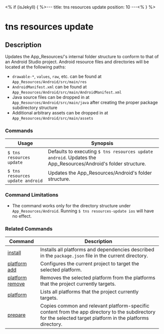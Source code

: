 <% if (isJekyll) { %>---
title: tns resources update
position: 10
---<% } %>

# tns resources update

## Description

Updates the App_Resources/<platform>'s internal folder structure to conform to that of an Android Studio project. Android resource files and directories will be located at the following paths:

* `drawable-*`, `values`, `raw`, etc. can be found at  `App_Resources/Android/src/main/res`
* `AndroidManifest.xml` can be found at `App_Resources/Android/src/main/AndroidManifest.xml`
* Java source files can be dropped in at `App_Resources/Android/src/main/java` after creating the proper package subdirectory structure
* Additional arbitrary assets can be dropped in at `App_Resources/Android/src/main/assets`

### Commands

Usage | Synopsis
------|-------
`$ tns resources update` | Defaults to executing `$ tns resources update android`. Updates the App_Resources/Android's folder structure.
`$ tns resources update android` | Updates the App_Resources/Android's folder structure.

### Command Limitations

* The command works only for the directory structure under `App_Resources/Android`. Running `$ tns resources-update ios` will have no effect.

### Related Commands

Command | Description
----------|----------
[install](install.html) | Installs all platforms and dependencies described in the `package.json` file in the current directory.
[platform add](platform-add.html) | Configures the current project to target the selected platform.
[platform remove](platform-remove.html) | Removes the selected platform from the platforms that the project currently targets.
[platform](platform.html) | Lists all platforms that the project currently targets.
[prepare](prepare.html) | Copies common and relevant platform-specific content from the app directory to the subdirectory for the selected target platform in the platforms directory.
